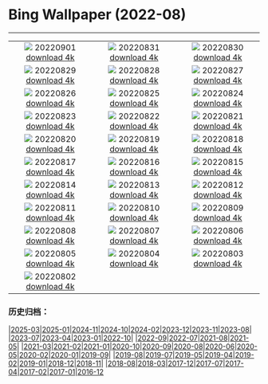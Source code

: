 # Bing Wallpaper (2022-08)
**************
| | | |
| :----: | :----: | :----: |
| ![](https://www.bing.com/th?id=OHR.WildlifeCrossing_IT-IT9066461678_1920x1080.jpg) 20220901 [download 4k](https://www.bing.com/th?id=OHR.WildlifeCrossing_IT-IT9066461678_UHD.jpg) | ![](https://www.bing.com/th?id=OHR.SammezzanoCastle_IT-IT8448002045_1920x1080.jpg) 20220831 [download 4k](https://www.bing.com/th?id=OHR.SammezzanoCastle_IT-IT8448002045_UHD.jpg) | ![](https://www.bing.com/th?id=OHR.Migliarino_IT-IT8048931972_1920x1080.jpg) 20220830 [download 4k](https://www.bing.com/th?id=OHR.Migliarino_IT-IT8048931972_UHD.jpg) |
| ![](https://www.bing.com/th?id=OHR.EstoniaBaltic_IT-IT7601823237_1920x1080.jpg) 20220829 [download 4k](https://www.bing.com/th?id=OHR.EstoniaBaltic_IT-IT7601823237_UHD.jpg) | ![](https://www.bing.com/th?id=OHR.BeardedTit_IT-IT6915988542_1920x1080.jpg) 20220828 [download 4k](https://www.bing.com/th?id=OHR.BeardedTit_IT-IT6915988542_UHD.jpg) | ![](https://www.bing.com/th?id=OHR.MSHV_IT-IT7094490494_1920x1080.jpg) 20220827 [download 4k](https://www.bing.com/th?id=OHR.MSHV_IT-IT7094490494_UHD.jpg) |
| ![](https://www.bing.com/th?id=OHR.PeljesacWind_IT-IT6985137042_1920x1080.jpg) 20220826 [download 4k](https://www.bing.com/th?id=OHR.PeljesacWind_IT-IT6985137042_UHD.jpg) | ![](https://www.bing.com/th?id=OHR.CascadesNP_IT-IT8996545889_1920x1080.jpg) 20220825 [download 4k](https://www.bing.com/th?id=OHR.CascadesNP_IT-IT8996545889_UHD.jpg) | ![](https://www.bing.com/th?id=OHR.WheatField_IT-IT8579409356_1920x1080.jpg) 20220824 [download 4k](https://www.bing.com/th?id=OHR.WheatField_IT-IT8579409356_UHD.jpg) |
| ![](https://www.bing.com/th?id=OHR.Manarola5terre_IT-IT8239803711_1920x1080.jpg) 20220823 [download 4k](https://www.bing.com/th?id=OHR.Manarola5terre_IT-IT8239803711_UHD.jpg) | ![](https://www.bing.com/th?id=OHR.TenderMoment_IT-IT7409712119_1920x1080.jpg) 20220822 [download 4k](https://www.bing.com/th?id=OHR.TenderMoment_IT-IT7409712119_UHD.jpg) | ![](https://www.bing.com/th?id=OHR.CostadaMorte_IT-IT7133771816_1920x1080.jpg) 20220821 [download 4k](https://www.bing.com/th?id=OHR.CostadaMorte_IT-IT7133771816_UHD.jpg) |
| ![](https://www.bing.com/th?id=OHR.BearProof_IT-IT6777341598_1920x1080.jpg) 20220820 [download 4k](https://www.bing.com/th?id=OHR.BearProof_IT-IT6777341598_UHD.jpg) | ![](https://www.bing.com/th?id=OHR.PenzancePool_IT-IT6484295527_1920x1080.jpg) 20220819 [download 4k](https://www.bing.com/th?id=OHR.PenzancePool_IT-IT6484295527_UHD.jpg) | ![](https://www.bing.com/th?id=OHR.SourHerring_IT-IT5358376764_1920x1080.jpg) 20220818 [download 4k](https://www.bing.com/th?id=OHR.SourHerring_IT-IT5358376764_UHD.jpg) |
| ![](https://www.bing.com/th?id=OHR.AquarioNatural_IT-IT4971206684_1920x1080.jpg) 20220817 [download 4k](https://www.bing.com/th?id=OHR.AquarioNatural_IT-IT4971206684_UHD.jpg) | ![](https://www.bing.com/th?id=OHR.GreatWhiteRoller_IT-IT2771606050_1920x1080.jpg) 20220816 [download 4k](https://www.bing.com/th?id=OHR.GreatWhiteRoller_IT-IT2771606050_UHD.jpg) | ![](https://www.bing.com/th?id=OHR.FerragostoNight_IT-IT2386194169_1920x1080.jpg) 20220815 [download 4k](https://www.bing.com/th?id=OHR.FerragostoNight_IT-IT2386194169_UHD.jpg) |
| ![](https://www.bing.com/th?id=OHR.PantherChameleon_IT-IT1149578047_1920x1080.jpg) 20220814 [download 4k](https://www.bing.com/th?id=OHR.PantherChameleon_IT-IT1149578047_UHD.jpg) | ![](https://www.bing.com/th?id=OHR.BoundaryWaters_IT-IT0692194698_1920x1080.jpg) 20220813 [download 4k](https://www.bing.com/th?id=OHR.BoundaryWaters_IT-IT0692194698_UHD.jpg) | ![](https://www.bing.com/th?id=OHR.AmboseliElephants_IT-IT0373821003_1920x1080.jpg) 20220812 [download 4k](https://www.bing.com/th?id=OHR.AmboseliElephants_IT-IT0373821003_UHD.jpg) |
| ![](https://www.bing.com/th?id=OHR.AnniversaryJTNP_IT-IT1925713891_1920x1080.jpg) 20220811 [download 4k](https://www.bing.com/th?id=OHR.AnniversaryJTNP_IT-IT1925713891_UHD.jpg) | ![](https://www.bing.com/th?id=OHR.MilkyWaySardinia_IT-IT2332518091_1920x1080.jpg) 20220810 [download 4k](https://www.bing.com/th?id=OHR.MilkyWaySardinia_IT-IT2332518091_UHD.jpg) | ![](https://www.bing.com/th?id=OHR.CuevaManos_IT-IT1562652108_1920x1080.jpg) 20220809 [download 4k](https://www.bing.com/th?id=OHR.CuevaManos_IT-IT1562652108_UHD.jpg) |
| ![](https://www.bing.com/th?id=OHR.EsPantaleu_IT-IT3362297730_1920x1080.jpg) 20220808 [download 4k](https://www.bing.com/th?id=OHR.EsPantaleu_IT-IT3362297730_UHD.jpg) | ![](https://www.bing.com/th?id=OHR.SpringPoint_IT-IT5968058894_1920x1080.jpg) 20220807 [download 4k](https://www.bing.com/th?id=OHR.SpringPoint_IT-IT5968058894_UHD.jpg) | ![](https://www.bing.com/th?id=OHR.SFSaltFlats_IT-IT5265242974_1920x1080.jpg) 20220806 [download 4k](https://www.bing.com/th?id=OHR.SFSaltFlats_IT-IT5265242974_UHD.jpg) |
| ![](https://www.bing.com/th?id=OHR.MilitaryTattoo_IT-IT2190069216_1920x1080.jpg) 20220805 [download 4k](https://www.bing.com/th?id=OHR.MilitaryTattoo_IT-IT2190069216_UHD.jpg) | ![](https://www.bing.com/th?id=OHR.LagoBraies_IT-IT1892379532_1920x1080.jpg) 20220804 [download 4k](https://www.bing.com/th?id=OHR.LagoBraies_IT-IT1892379532_UHD.jpg) | ![](https://www.bing.com/th?id=OHR.RedneckedGrebe_IT-IT1580890468_1920x1080.jpg) 20220803 [download 4k](https://www.bing.com/th?id=OHR.RedneckedGrebe_IT-IT1580890468_UHD.jpg) |
| ![](https://www.bing.com/th?id=OHR.HickmanBridge_IT-IT1225272181_1920x1080.jpg) 20220802 [download 4k](https://www.bing.com/th?id=OHR.HickmanBridge_IT-IT1225272181_UHD.jpg) |  |  |

### 历史归档：

|[2025-03](bing/2025-03/2025-03.md)|[2025-01](bing/2025-01/2025-01.md)|[2024-11](bing/2024-11/2024-11.md)|[2024-10](bing/2024-10/2024-10.md)|[2024-02](bing/2024-02/2024-02.md)|[2023-12](bing/2023-12/2023-12.md)|[2023-11](bing/2023-11/2023-11.md)|[2023-08](bing/2023-08/2023-08.md)|
|[2023-07](bing/2023-07/2023-07.md)|[2023-04](bing/2023-04/2023-04.md)|[2023-01](bing/2023-01/2023-01.md)|[2022-10](bing/2022-10/2022-10.md)|
|[2022-09](bing/2022-09/2022-09.md)|[2022-07](bing/2022-07/2022-07.md)|[2021-08](bing/2021-08/2021-08.md)|[2021-05](bing/2021-05/2021-05.md)|
|[2021-03](bing/2021-03/2021-03.md)|[2021-02](bing/2021-02/2021-02.md)|[2021-01](bing/2021-01/2021-01.md)|[2020-10](bing/2020-10/2020-10.md)|[2020-09](bing/2020-09/2020-09.md)|[2020-08](bing/2020-08/2020-08.md)|[2020-06](bing/2020-06/2020-06.md)|[2020-05](bing/2020-05/2020-05.md)|[2020-02](bing/2020-02/2020-02.md)|[2020-01](bing/2020-01/2020-01.md)|[2019-09](bing/2019-09/2019-09.md)|
|[2019-08](bing/2019-08/2019-08.md)|[2019-07](bing/2019-07/2019-07.md)|[2019-05](bing/2019-05/2019-05.md)|[2019-04](bing/2019-04/2019-04.md)|[2019-02](bing/2019-02/2019-02.md)|[2019-01](bing/2019-01/2019-01.md)|[2018-12](bing/2018-12/2018-12.md)|[2018-11](bing/2018-11/2018-11.md)|
|[2018-08](bing/2018-08/2018-08.md)|[2018-03](bing/2018-03/2018-03.md)|[2017-12](bing/2017-12/2017-12.md)|[2017-07](bing/2017-07/2017-07.md)|[2017-04](bing/2017-04/2017-04.md)|[2017-02](bing/2017-02/2017-02.md)|[2017-01](bing/2017-01/2017-01.md)|[2016-12](bing/2016-12/2016-12.md)